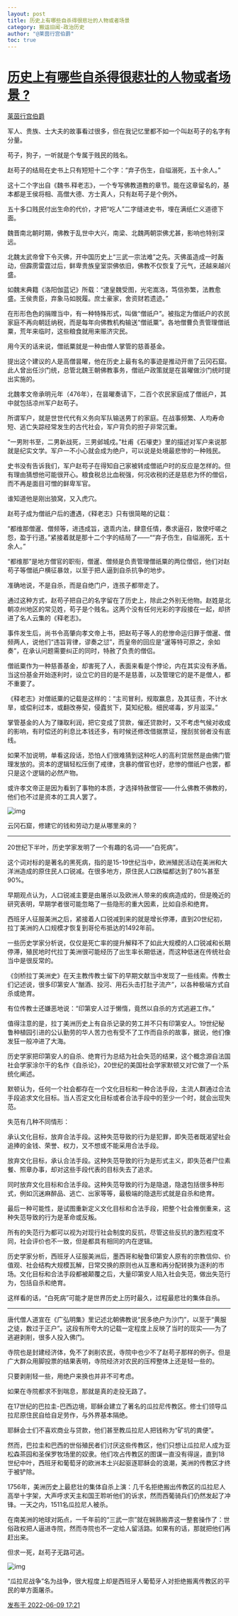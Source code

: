 ```yaml
---
layout: post
title: 历史上有哪些自杀得很悲壮的人物或者场景
category: 搬运旧闻-政治历史
author: "@莱茵行宫伯爵"
toc: true
---
```


# [历史上有哪些自杀得很悲壮的人物或者场景 ?](https://www.zhihu.com/question/28451985/answer/2521533868)

[莱茵行宫伯爵](https://www.zhihu.com/people/count_palatine)

军人、贵族、士大夫的故事看过很多，但在我记忆里都不如一个叫赵苟子的名字有分量。

苟子，狗子，一听就是个专属于贱民的贱名。

赵苟子的结局在史书上只有短短十二个字：“弃子伤生，自缢溺死，五十余人。”

这十二个字出自《魏书.释老志》，一个专写佛教道教的章节。能在这章留名的，基本都是王侯将相、高僧大德、方士真人，只有赵苟子是个例外。

五十多口贱民付出生命的代价，才把“吃人”二字缝进史书，埋在满纸仁义道德下面。

魏晋南北朝时期，佛教于乱世中大兴，南梁、北魏两朝崇佛尤甚，影响也特别深远。

北魏太武帝曾下令灭佛，开中国历史上“三武一宗法难”之先。灭佛虽造成一时轰动，但霹雳雷霆过后，鲜卑贵族皇室崇佛依旧，佛教不仅恢复了元气，还越来越兴盛。

如魏末典籍《洛阳伽蓝记》所载：“逮皇魏受图，光宅嵩洛，笃信弥繁，法教愈盛。王侯贵臣，弃象马如脱履。庶士豪家，舍资财若遗迹。”

在形形色色的捐赠当中，有一种特殊形式，叫做“僧祇户”。被指定为僧祇户的农民家庭不再向朝廷纳税，而是每年向佛教机构输送“僧祇粟”。各地僧曹负责管理僧祇粟，荒年来临时，这些粮食就用来赈济灾民。

用今天的话来说，僧祇粟就是一种由僧人掌管的慈善基金。

提出这个建议的人是高僧昙曜，他在历史上最有名的事迹是推动开凿了云冈石窟。此人曾出任沙门统，总管北魏王朝佛教事务，僧祇户政策就是在昙曜做沙门统时提出实施的。

北魏孝文帝承明元年（476年），在昙曜奏请下，二百个农民家庭成了僧祇户，其中就包括凉州军户赵苟子。

所谓军户，就是世世代代有义务向军队输送男丁的家庭。在战事频繁、人均寿命短、逃亡失踪经常发生的古代社会，军户背负的担子非常沉重。

“一男附书至，二男新战死，三男邺城戍。”杜甫《石壕吏》里的描述对军户来说那就是纪实文学。军户一不小心就会成为绝户，可以说是处境最悲惨的一种贱民。

史书没有告诉我们，军户赵苟子在得知自己家被转成僧祇户时的反应是怎样的。但有理由猜想他可能很开心。粮食税总比血税强，何况收税的还是慈悲为怀的僧侣，而不再是面目可憎的鲜卑军官。

谁知道他是刚出狼窝，又入虎穴。

赵苟子成为僧祇户后的遭遇，《释老志》只有很简略的记载：

“都维那僧暹、僧频等，进违成旨，退乖内法，肆意任情，奏求逼召，致使吁嗟之怨，盈于行道。”紧接着就是那十二个字的结局了——““弃子伤生，自缢溺死，五十余人。”

“都维那”是地方僧官的职衔，僧暹、僧频是负责管理僧祇粟的两位僧侣，他们对赵苟子等僧祇户横征暴敛，以至于把人逼到自杀抗争的地步。

准确地说，不是自杀，而是自绝门户，连孩子都带走了。

通过这种方式，赵苟子把自己的名字留在了历史上，除此之外别无他物。赵姓是北朝凉州地区的常见姓，苟子是个贱名。这两个没有任何光彩的字段接在一起，却挤进了名人云集的《释老志》。

事件发生后，尚书令高肇向孝文帝上书，把赵苟子等人的悲惨命运归罪于僧暹、僧频两人，说他们“违旨背律，谬奏之愆”，而皇帝的回应是“暹等特可原之，余如奏”，在承认问题需要纠正的同时，特赦了负责的僧侣。

僧祇粟作为一种慈善基金，却害死了人，表面来看是个悖论，内在其实没有矛盾。当这份基金开始逐利时，设立它的目的是不是慈善，以及管理它的是不是僧人，都不重要了。

《释老志》对僧祇粟的记载是这样的：“主司冒利，规取赢息，及其征责，不计水旱，或偿利过本，或翻改券契，侵蠹贫下，莫知纪极。细民嗟毒，岁月滋深。”

掌管基金的人为了赚取利润，把它变成了贷款，催还贷款时，又不考虑气候对收成的影响，有时偿还的利息比本钱还多，有时候还修改借据票证，搜刮贫弱者没有底线。

如果不加说明，单看这段话，恐怕人们很难猜到这种吃人的高利贷居然是由佛门管理发放的。资本的逻辑轻松压倒了戒律，贪暴的僧官也好，悲惨的僧祇户也罢，都只是这个逻辑的必然产物。

或许孝文帝正是因为看到了事物的本质，才选择特赦僧官——什么佛教不佛教的，他们也不过是资本的工具人罢了。

![img](https://pic1.zhimg.com/50/v2-143caa76c06a7c27b8d9a11ded72650e_720w.jpg?source=1940ef5c)

云冈石窟，修建它的钱和劳动力是从哪里来的？

---

20世纪下半叶，历史学家发明了一个有趣的名词——“白死病”。

这个词对标的是著名的黑死病，指的是15-19世纪当中，欧洲殖民活动在美洲和大洋洲造成的原住民人口锐减。在很多地方，原住民人口跌幅都达到了80%甚至90%。

早期观点认为，人口锐减主要是由屠杀以及欧洲人带来的疾病造成的，但是晚近的研究表明，早期学者很可能忽略了一些隐形的重大因素，比如自杀和绝育。

西班牙人征服美洲之后，紧接着人口锐减到来的就是增长停滞，直到20世纪初，拉丁美洲的人口规模才恢复到哥伦布抵达的1492年前。

一些历史学家分析说，仅仅是死亡率的提升解释不了如此大规模的人口锐减和长期停滞，殖民地时代拉丁美洲很可能经历了出生率长期低迷，而这种低迷在传统社会当中是很反常的。

《剑桥拉丁美洲史》在天主教传教士留下的早期文献当中发现了一些线索。传教士们记述说，很多印第安人“酗酒、投河、用石头击打肚子流产”，以各种极端方式自杀或绝育。

有位传教士还嫌恶地说：“印第安人过于懒惰，竟然以自杀的方式逃避工作。”

值得注意的是，拉丁美洲历史上有自杀记录的劳工并不只有印第安人。19世纪秘鲁种植园引进的公认勤劳的华人苦力也有受不了工作而自杀的故事，据说，他们像发狂一般冲进了大海。

历史学家把印第安人的自杀、绝育行为总结为社会失范的结果，这个概念源自法国社会学家涂尔干的名作《自杀论》，20世纪的美国社会学家默顿又对它做了一个系统化阐述。

默顿认为，任何一个社会都存在一个文化目标和一种合法手段，主流人群通过合法手段追求文化目标。当人否定文化目标或者合法手段中的至少一个时，就会出现失范。

失范有几种不同情形：

承认文化目标，放弃合法手段。这种失范导致的行为是犯罪，即失范者既渴望社会追捧的金钱、荣誉、权力，又不想或不能采用合法手段。

放弃文化目标，承认合法手段。这种失范导致的行为是形式主义，即失范者尸位素餐、照章办事，却对这些手段代表的目标失去了追求。

同时放弃文化目标和合法手段。这种失范导致的行为是隐退，隐退包括很多种形式，例如沉迷麻醉品、逃亡、出家等等，最极端的隐退形式就是自杀和绝育。

最后一种可能性，是试图重新定义文化目标和合法手段，把整个社会推倒重来，这种失范导致的行为是革命或反叛。

所有的失范行为都可以视为对现行社会制度的反抗，尽管这些反抗的激烈程度不同，社会评价也不一致，但是都具有相同的内在逻辑。

历史学家分析，西班牙人征服美洲后，墨西哥和秘鲁印第安人原有的宗教信仰、价值观、社会结构大规模瓦解，日常交换的原则也从互惠和再分配转换为逐利的市场。文化目标和合法手段都被颠覆之后，大量印第安人陷入社会失范，做出失范行为，包括自杀和绝育。

这样看的话，“白死病”可能才是世界历史上历时最久，过程最悲壮的集体自杀。

---

唐代僧人道宣在《广弘明集》里记述北朝佛教说“民多绝户为沙门”，以至于“黄服之徒，数过于正户”。这段有所夸大的记载一定程度上反映了当时的现实——为了逃避剥削，很多人投入佛门。

寺院也是封建经济体，免不了剥削农民，寺院中也少不了赵苟子那样的例子。但是广大群众用脚投票的结果表明，寺院经济对农民的压榨整体上还是轻一些的。

只要剥削轻一些，用绝户来换也并非不可考虑。

如果在寺院都求不到喘息，那就是真的走投无路了。

在17世纪的巴拉圭-巴西边境，耶稣会建立了著名的瓜拉尼传教区。修士们领导瓜拉尼原住民自给自足劳作，与外界基本隔绝。

耶稣会士们不喜欢商业与贷款，他们甚至教瓜拉尼人把钱称为“矿坑的粪便”。

然而，巴拉圭和巴西的世俗殖民者们讨厌这些传教区，他们只想让瓜拉尼人成为亚松森茶园和圣保罗牧场里的奴隶。他们攻占传教区的图谋一直没有得逞，直到18世纪中叶，西班牙和葡萄牙的欧洲本土兴起驱逐耶稣会的浪潮，美洲的传教区才终于被铲除。

1756年，美洲历史上最悲壮的集体自杀上演：几千名拒绝搬出传教区的瓜拉尼人高举十字架，大声呼求天主和国王聆听他们的诉求，然而西葡骑兵们仍然发起了冲锋。一天之内，1511名瓜拉尼人被杀。

在南美洲的地球对跖点，一千年前的“三武一宗”就在娴熟搬弄这一整套操作了：世俗政权把人逼进寺院，然而寺院也不一定给人留活路。如果有的话，那就把他们再赶出来。

但求一死，赵苟子无路可逃。

![img](https://pica.zhimg.com/50/v2-5f2b55e0998eac6408d6f7ad23709635_720w.jpg?source=1940ef5c)

“瓜拉尼战争”名为战争，很大程度上却是西班牙人葡萄牙人对拒绝搬离传教区的平民的单方面屠杀。

[发布于 2022-06-09 17:21](https://www.zhihu.com/question/28451985/answer/2521533868)